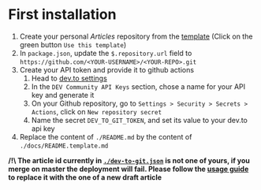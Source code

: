 # First installation

1. Create your personal _Articles_ repository from the [template](https://github.com/Kumo-by-Theodo/articles) (Click on the green button `Use this template`)
2. In `package.json`, update the `$.repository.url` field to `https://github.com/<YOUR-USERNAME>/<YOUR-REPO>.git`
3. Create your API token and provide it to github actions
   1. Head to [dev.to settings](https://dev.to/settings/extensions)
   2. In the `DEV Community API Keys` section, chose a name for your API key and generate it
   3. On your Github repository, go to `Settings > Security > Secrets > Actions`, click on `New repository secret`
   4. Name the secret `DEV_TO_GIT_TOKEN`, and set its value to your dev.to api key
4. Replace the content of `./README.md` by the content of `./docs/README.template.md`

**/!\ The article id currently in [`./dev-to-git.json`](../dev-to-git.json) is not one of yours, if you merge on master the deployment will fail. Please follow the [usage guide](./usage.md) to replace it with the one of a new draft article**
